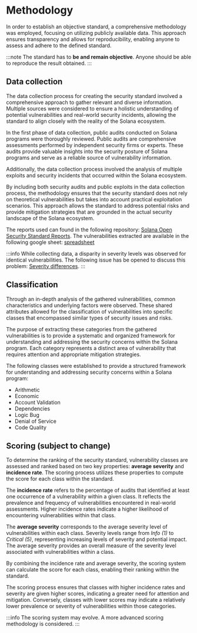 ---
---

# Methodology

In order to establish an objective standard, a comprehensive methodology was employed, focusing on utilizing publicly available data. This approach ensures transparency and allows for reproducibility, enabling anyone to assess and adhere to the defined standard. 

:::note
The standard has to **be and remain objective**. Anyone should be able to reproduce the result obtained.
:::

## Data collection

The data collection process for creating the security standard involved a comprehensive approach to gather relevant and diverse information. Multiple sources were considered to ensure a holistic understanding of potential vulnerabilities and real-world security incidents, allowing the standard to align closely with the reality of the Solana ecosystem.

In the first phase of data collection, public audits conducted on Solana programs were thoroughly reviewed. Public audits are comprehensive assessments performed by independent security firms or experts. These audits provide valuable insights into the security posture of Solana programs and serve as a reliable source of vulnerability information.

Additionally, the data collection process involved the analysis of multiple exploits and security incidents that occurred within the Solana ecosystem.

By including both security audits and public exploits in the data collection process, the methodology ensures that the security standard does not rely on theoretical vulnerabilities but takes into account practical exploitation scenarios. This approach allows the standard to address potential risks and provide mitigation strategies that are grounded in the actual security landscape of the Solana ecosystem.

The reports used can found in the following repository: [Solana Open Security Standard Reports](https://github.com/CanardMandarin/solana-open-security-standard-reports).
The vulnerabilities extracted are available in the following google sheet: [spreadsheet](https://TODO/)

:::info
While collecting data, a disparity in severity levels was observed for identical vulnerabilities. The following issue has be opened to discuss this problem: [Severity differences](https://github.com/CanardMandarin/solana-open-security-standard/issues/1).
:::

## Classification

Through an in-depth analysis of the gathered vulnerabilities, common characteristics and underlying factors were observed. These shared attributes allowed for the classification of vulnerabilities into specific classes that encompassed similar types of security issues and risks.

The purpose of extracting these categories from the gathered vulnerabilities is to provide a systematic and organized framework for understanding and addressing the security concerns within the Solana program. Each category represents a distinct area of vulnerability that requires attention and appropriate mitigation strategies.

The following classes were established to provide a structured framework for understanding and addressing security concerns within a Solana program:

- Arithmetic
- Economic
- Account Validation
- Dependencies
- Logic Bug
- Denial of Service
- Code Quality

## Scoring (subject to change)

To determine the ranking of the security standard, vulnerability classes are assessed and ranked based on two key properties: **average severity** and **incidence rate**. The scoring process utilizes these properties to compute the score for each class within the standard.

The **incidence rate** refers to the percentage of audits that identified at least one occurrence of a vulnerability within a given class. It reflects the prevalence and frequency of vulnerabilities encountered in real-world assessments. Higher incidence rates indicate a higher likelihood of encountering vulnerabilities within that class.

The **average severity** corresponds to the average severity level of vulnerabilities within each class. Severity levels range from *Info (1)* to *Critical (5)*, representing increasing levels of severity and potential impact. The average severity provides an overall measure of the severity level associated with vulnerabilities within a class.

By combining the incidence rate and average severity, the scoring system can calculate the score for each class, enabling their ranking within the standard.

The scoring process ensures that classes with higher incidence rates and severity are given higher scores, indicating a greater need for attention and mitigation. Conversely, classes with lower scores may indicate a relatively lower prevalence or severity of vulnerabilities within those categories.

:::info
The scoring system may evolve. A more advanced scoring methodology is considered.
:::
